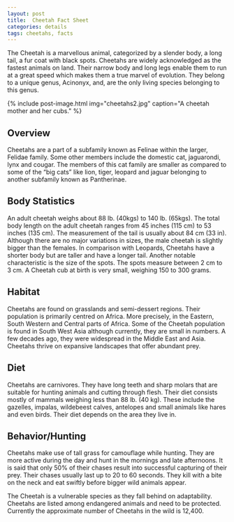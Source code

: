 ```yaml
---
layout: post
title:  Cheetah Fact Sheet
categories: details
tags: cheetahs, facts
---
```


The Cheetah is a marvellous animal, categorized by a slender body, a long tail, a fur coat with black spots. Cheetahs are widely acknowledged as the fastest animals on land. Their narrow body and long legs enable them to run at a great speed which makes them a true marvel of evolution. They belong to a unique genus, Acinonyx, and, are the only living species belonging to this genus. 

{% include post-image.html img="cheetahs2.jpg" caption="A cheetah mother and her cubs." %}

<h2>Overview</h2>
Cheetahs are a part of a subfamily known as Felinae within the larger, Felidae family. Some other members include the domestic cat, jaguarondi, lynx and cougar. The members of this cat family are smaller as compared to some of the “big cats” like lion, tiger, leopard and jaguar belonging to another subfamily known as Pantherinae.  

<h2>Body Statistics</h2>
An adult cheetah weighs about 88 lb. (40kgs) to 140 lb. (65kgs). The total body length on the adult cheetah ranges from 45 inches (115 cm) to 53 inches (135 cm). The measurement of the tail is usually about 84 cm (33 in). Although there are no major variations in sizes, the male cheetah is slightly bigger than the females. In comparison with Leopards, Cheetahs have a shorter body but are taller and have a longer tail. Another notable characteristic is the size of the spots. The spots measure between 2 cm to 3 cm. A Cheetah cub at birth is very small, weighing 150 to 300 grams.

<h2>Habitat</h2>
Cheetahs are found on grasslands and semi-dessert regions. Their population is primarily centred on Africa. More precisely, in the Eastern, South Western and Central parts of Africa. Some of the Cheetah population is found in South West Asia although currently, they are small in numbers. A few decades ago, they were widespread in the Middle East and Asia. Cheetahs thrive on expansive landscapes that offer abundant prey. 

<h2>Diet</h2>
Cheetahs are carnivores. They have long teeth and sharp molars that are suitable for hunting animals and cutting through flesh. Their diet consists mostly of mammals weighing less than 88 lb. (40 kg). These include the gazelles, impalas, wildebeest calves, antelopes and small animals like hares and even birds. Their diet depends on the area they live in. 

<h2>Behavior/Hunting</h2>
Cheetahs make use of tall grass for camouflage while hunting. They are more active during the day and hunt in the mornings and late afternoons. It is said that only 50% of their chases result into successful capturing of their prey. Their chases usually last up to 20 to 60 seconds. They kill with a bite on the neck and eat swiftly before bigger wild animals appear. 

The Cheetah is a vulnerable species as they fall behind on adaptability. Cheetahs are listed among endangered animals and need to be protected. Currently the approximate number of Cheetahs in the wild is 12,400. 



